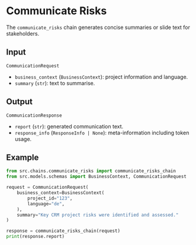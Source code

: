 # Communicate Risks

The `communicate_risks` chain generates concise summaries or slide text for stakeholders.

## Input

`CommunicationRequest`
- `business_context` (`BusinessContext`): project information and language.
- `summary` (`str`): text to summarise.

## Output

`CommunicationResponse`
- `report` (`str`): generated communication text.
- `response_info` (`ResponseInfo | None`): meta-information including token usage.

## Example

```python
from src.chains.communicate_risks import communicate_risks_chain
from src.models.schemas import BusinessContext, CommunicationRequest

request = CommunicationRequest(
    business_context=BusinessContext(
        project_id="123",
        language="de",
    ),
    summary="Key CRM project risks were identified and assessed."
)

response = communicate_risks_chain(request)
print(response.report)
```
